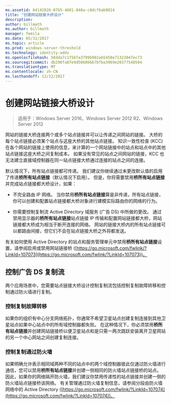 ```yaml
---
ms.assetid: 64142026-07b5-4601-840a-c8dcf6ab9814
title: "创建网站链接大桥设计"
description: 
author: billmath
ms.author: billmath
manager: femila
ms.date: 05/31/2017
ms.topic: article
ms.prod: windows-server-threshold
ms.technology: identity-adds
ms.openlocfilehash: 58dda7c1f56fa3799b902ab5458e71323047ec73
ms.sourcegitcommit: db290fa07e9d50686667bfba3969e20377548504
ms.translationtype: MT
ms.contentlocale: zh-CN
ms.lasthandoff: 12/12/2017
---
```

# <a name="creating-a-site-link-bridge-design"></a>创建网站链接大桥设计

>适用于：Windows Server 2016，Windows Server 2012 R2、Windows Server 2012

网站的链接大桥连接两个或多个站点链接并可以让传递之间网站的链接。 大桥的每个站点链接必须某个站点与这座大桥的其他站点链接。 知识一致性检查 (KCC) 在各个网站的链接上使用的信息，来计算的一个网站链接中的站点和站点中的其他站点链接这座大桥之间复制成本。 如果没有常见的站点之间网站的链接，KCC 也无法建立直接域控制器在同一站点链接大桥通过连接的站点之间的连接。  
  
默认情况下，所有站点链接都可传递。 我们建议你继续通过未更改默认值的启用了传递**桥所有站点链接**（默认情况下启用）。 但是，你将需要禁用**桥所有站点链接**并完成站点链接都大桥设计，如果：  
  
-   不完全路由 IP 网络。 当你禁用**桥所有站点链接**算是非传递，所有站点链接，你可以创建和配置站点链接都大桥对象进行建模实际路由你的网络的行为。  
  
-   你需要控制复制流 Active Directory 域服务 (广告 DS) 中所做的更改。 通过禁用显示器的**桥所有站点链接**站点链接 IP 传输和配置网站链接都大桥，网站链接都大桥成为相当于断开连接的网络。 网站的链接大桥内的所有站点链接可以都路由间接，但它们不会在站点链接大桥之外将都发送。  
  
有关如何使用 Active Directory 的站点和服务管理单元中禁用**桥所有站点链接**设置，请参阅启用或禁用网站链接桥 ([https://go.microsoft.com/fwlink/?LinkId=107073](https://go.microsoft.com/fwlink/?LinkId=107073))。  
  
## <a name="controlling-ad-ds-replication-flow"></a>控制广告 DS 复制流  
两个应用场景中，您需要站点链接大桥设计控制复制流包括控制复制故障转移和控制通过防火墙进行复制。  
  
### <a name="controlling-replication-failover"></a>控制复制故障转移  
如果你的组织有中心分支网络拓扑，你通常不希望卫星站点创建复制连接到其他卫星站点如果中心站点中的所有域控制器都失败。 在这种情况下，你必须禁用**桥所有站点链接**并创建网站链接桥以便卫星站点和是只需一两次跳跃安装离开卫星网站的另一个中心网站之间创建复制连接。  
  
### <a name="controlling-replication-through-a-firewall"></a>控制复制通过防火墙  
如果明确允许表示相同域两种不同的站点中的两个域控制器彼此仅通过防火墙进行通信，您可以禁用**桥所有站点链接**并创建一侧相同的防火墙站点链接桥的站点。 因此，如果你的网络隔开防火墙，我们建议你禁用传递性的站点链接并创建一侧的防火墙站点链接桥该网络。 有关管理通过防火墙复制信息，请参阅分段由防火墙网络中的 Active Directory ([https://go.microsoft.com/fwlink/?LinkId=107074](https://go.microsoft.com/fwlink/?LinkId=107074))。  
  


